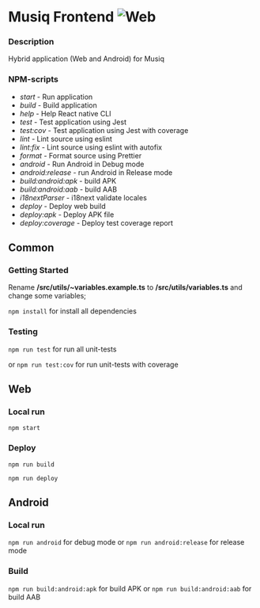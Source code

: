 # Musiq Frontend ![Web](https://github.com/dergunovd/music10/workflows/Web/badge.svg)

### Description
Hybrid application (Web and Android) for Musiq

### NPM-scripts
* _start_ - Run application
* _build_ - Build application
* _help_ - Help React native CLI
* _test_ - Test application using Jest
* _test:cov_ - Test application using Jest with coverage
* _lint_ - Lint source using eslint
* _lint:fix_  - Lint source using eslint with autofix
* _format_ - Format source using Prettier
* _android_ - Run Android in Debug mode
* _android:release_ - run Android in Release mode
* _build:android:apk_ - build APK
* _build:android:aab_ - build AAB
* _i18nextParser_ - i18next validate locales
* _deploy_ - Deploy web build
* _deploy:apk_ - Deploy APK file
* _deploy:coverage_ - Deploy test coverage report

## Common
### Getting Started
Rename **/src/utils/~variables.example.ts** to **/src/utils/variables.ts** and change some variables;

`npm install` for install all dependencies

### Testing
`npm run test` for run all unit-tests

or `npm run test:cov` for run unit-tests with coverage

## Web
### Local run
`npm start`

### Deploy
`npm run build`

`npm run deploy`

## Android
### Local run
`npm run android` for debug mode or `npm run android:release` for release mode

### Build
`npm run build:android:apk` for build APK or `npm run build:android:aab` for build AAB
